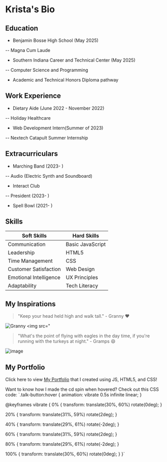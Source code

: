 ﻿# Krista's Bio

  
  
  ## Education

  

- Benjamin Bosse High School (May 2025)

-- Magna Cum Laude

- Southern Indiana Career and Technical Center (May 2025)

-- Computer Science and Programming

- Academic and Technical Honors Diploma pathway

  

## Work Experience

  

- Dietary Aide (June 2022 - November 2022)

-- Holiday Healthcare

- Web Development Intern(Summer of 2023)

-- Nextech Catapult Summer Internship

  
  
  

## Extracurriculars

- Marching Band (2023- )

-- Audio (Electric Synth and Soundboard)

- Interact Club

-- President (2023- )

- Spell Bowl (2021- )

## Skills


| Soft Skills       | Hard Skills |
| ----------------- | ---------------|
|  Communication| Basic JavaScript   |
|Leadership   |  HTML5      |
|Time Management|CSS|
|Customer Satisfaction|Web Design|
|Emotional Intelligence|UX Principles
|Adaptability|Tech Literacy


## My Inspirations

> "Keep your head held high and walk tall." - Granny :heart:

![Granny](C:\Users\krist\Downloads\IMG_6999.jpeg)
<img src="
  

> "What's the point of flying with eagles in the day time, if you're running with the turkeys at night." - Gramps :smile:

![image](C:\Users\krist\Downloads\IMG_4012.jpeg)

  
  
  

## My Portfolio

  

Click here to view [My Portfolio](https://krista-king-portfolio--kristaking.repl.co/) that I created using JS, HTML5, and CSS!

  

Want to know how I made the cd spin when hovered? Check out this CSS code: `.talk-button:hover {
  animation: vibrate 0.5s infinite linear;
}

@keyframes vibrate {
  0% {
    transform: translate(30%, 60%) rotate(0deg);
  }

  20% {
    transform: translate(31%, 59%) rotate(2deg);
  }

  40% {
    transform: translate(29%, 61%) rotate(-2deg);
  }

  60% {
    transform: translate(31%, 59%) rotate(2deg);
  }

  80% {
    transform: translate(29%, 61%) rotate(-2deg);
  }

  100% {
    transform: translate(30%, 60%) rotate(0deg);
  }
}`
